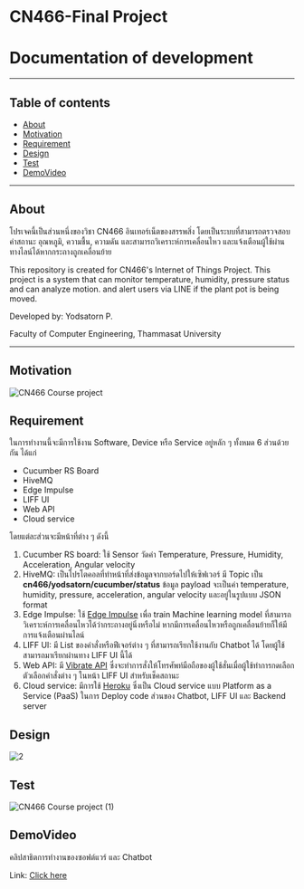 # CN466-Final Project
# Documentation of development

---

## Table of contents
- [About](About)
- [Motivation](#Motivation)
- [Requirement](#Requirement)
- [Design](#Design)
- [Test](#Test)
- [DemoVideo](#DemoVideo)

---

## About
โปรเจคนี้เป็นส่วนหนึ่งของวิชา CN466 อินเทอร์เน็ตของสรรพสิ่ง โดยเป็นระบบที่สามารถตรวจสอบค่าสถานะ อุณหภูมิ, ความชื้น, ความดัน และสามารถวิเคราะห์การเคลื่อนไหว และแจ้งเตือนผู้ใช้ผ่านทางไลน์ได้หากกระถางถูกเคลื่อนย้าย

This repository is created for CN466's Internet of Things Project. This project is a system that can monitor temperature, humidity, pressure status and can analyze motion. and alert users via LINE if the plant pot is being moved.

Developed by: Yodsatorn P. 

Faculty of Computer Engineering, Thammasat University

---
## Motivation 

![CN466 Course project](https://user-images.githubusercontent.com/60430405/145685621-99f662b3-848e-4220-a37e-0a5df6146c20.png)

## Requirement
ในการทำงานนี้จะมีการใช้งาน Software, Device หรือ Service อยู่หลัก ๆ ทั้งหมด 6 ส่วนด้วยกัน ได้แก่
- Cucumber RS Board
- HiveMQ
- Edge Impulse
- LIFF UI
- Web API
- Cloud service

โดยแต่ละส่วนจะมีหน้าที่ต่าง ๆ ดังนี้
1. Cucumber RS board: ใช้ Sensor วัดค่า Temperature, Pressure, Humidity, Acceleration, Angular velocity
2. HiveMQ: เป็นโปรโตคอลที่ทำหน้าที่ส่งข้อมูลจากบอร์ดไปให้เซิฟเวอร์ มี Topic เป็น **cn466/yodsatorn/cucumber/status** ข้อมูล payload จะเป็นค่า temperature, humidity, pressure, acceleration, angular velocity และอยู่ในรูปแบบ JSON format
3. Edge Impulse: ใช้ [Edge Impulse](https://www.edgeimpulse.com/) เพื่อ train Machine learning model ที่สามารถวิเคราะห์การเคลื่อนไหวได้ว่ากระถางอยู่นิ่งหรือไม่ หากมีการเคลื่อนไหวหรือถูกเคลื่อนย้ายก็ให้มีการแจ้งเตือนผ่านไลน์
4. LIFF UI: มี List ของคำสั่งหรือฟีเจอร์ต่าง ๆ ที่สามารถเรียกใช้งานกับ Chatbot ได้ โดยผู้ใช้สามารถมาเรียกผ่านทาง LIFF UI นี้ได้
5. Web API: มี [Vibrate API](https://developer.mozilla.org/en-US/docs/Web/API/Vibration_API) ซึ่งจะทำการสั่งให้โทรศัพท์มือถือของผู้ใช้สั่นเมื่อผู้ใช้ทำการกดเลือก ตัวเลือกคำสั่งต่าง ๆ ในหน้า LIFF UI สำหรับเช็คสถานะ
6. Cloud service: มีการใช้ [Heroku](https://www.heroku.com/) ซึ่งเป็น Cloud service แบบ Platform as a Service (PaaS) ในการ Deploy code ส่วนของ Chatbot, LIFF UI และ Backend server

## Design
![2](https://user-images.githubusercontent.com/60430405/145871532-d4059787-46a9-424a-b971-46243c446cf1.png)

## Test
![CN466 Course project (1)](https://user-images.githubusercontent.com/60430405/145876292-8513b7b4-b95a-4f9c-aae1-02c423833a2b.png)

## DemoVideo
คลิปสาธิตการทำงานของซอฟต์แวร์ และ Chatbot 

Link: [Click here]()
